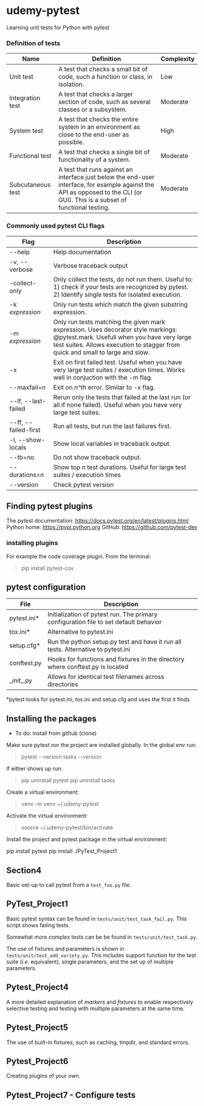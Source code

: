 # udemy-pytest
Learning unit tests for Python with pytest

### Definition of tests
| Name | Definition | Complexity |
| ---- | ---------- | ---------- |
| Unit test | A test that checks a small bit of code, such a function or class, in isolation. | Low |
| Integration test | A test that checks a larger section of code, such as several classes or a subsystem. | Moderate |
| System test | A test that checks the entire system in an environment as close to the end-user as possible. | High |
| Functional test | A test that checks a single bit of functionality of a system. | Moderate |
| Subcutaneous test | A test that runs against an interface just below the end-user interface, for example against the API as opposed to the CLI (or GUI). This is a subset of functional testing.  | Moderate |

### Commonly used pytest CLI flags
| Flag | Description |
| ---- | ----------- |
| --help | Help documentation |
| -v, --verbose | Verbose traceback output |
| -collect-only | Only collect the tests, do not run them. Useful to: 1) check if your tests are recognized by pytest. 2) Identify single tests for isolated execution. |
| -k *expression* | Only run tests which match the given substring expression. |
| -m *expression* | Only run tests matching the given mark expression. Uses decorator style markings: @pytest.mark.<tag> Usefull when you have very large test suites. Allows execution to stagger from quick and small to large and slow. |
| -x | Exit on first failed test. Useful when you have very large test suites / execution times. Works well in conjuction with the -m flag. |
| --maxfail=*n* | Exit on *n^th* error. SImilar to -x flag. |
| --lf, --last-failed | Rerun only the tests that failed at the last run (or all if none failed). Useful when you have very large test suites. |
| --ff, --failed-first | Run all tests, but run the last failures first. |
| -l, --show-locals | Show local variables in traceback output. |
| --tb=no | Do not show traceback output. |
| --durations=*n* | Show top *n* test durations. Useful for large test suites / execution times |
| --version | Check pytest version |

## Finding pytest plugins
The pytest documentation: https://docs.pytest.org/en/latest/plugins.html 
Python home: https://pypi.python.org
GitHub: https://github.com/pytest-dev

### installing plugins
For example the code coverage plugin. From the terminal:

> pip install pytest-cov

## pytest configuration
| File | Description |
| ---- | ----------- |
| pytest.ini* | Initialization of pytest run. The primary configuration file to set default behavior |
| tox.ini* | Alternative to pytest.ini |
| setup.cfg* | Run the python setup.py test and have it run all tests. Alternative to pytest.ini |
| conftest.py | Hooks for functions and fixtures in the directory where conftest.py is located |
| \__init__.py | Allows for identical test filenames across directories |

*pytest looks for pytest.ini, tox.ini and setup.cfg and uses the first it finds.

## Installing the packages
* To do: install from github (clone)

Make sure pytest nor the project are installed globally. In the global env run:

> pytest --version
> tasks --version

If either shows up run:

> pip uninstall pytest
> pip uninstall tasks

Create a virtual environment:

> venv -m venv ~/.udemy-pytest 

Activate the virtual environment:

> source ~/.udemy-pytest/bin/activate

Install the project and pytest package in the virtual environment:

pip install pytest
pip install ./PyTest_Project1


## Section4 
Basic set-up to call pytest from a `test_foo.py` file.

## PyTest_Project1
Basic pytest syntax can be found in `tests/unit/test_task_fail.py`. This script shows failing tests. 

Somewhat more complex tests can be be found in `tests/unit/test_task.py`.

The use of fixtures and parameters is shown in `tests/unit/test_add_variety.py`. This includes support function for the test suite (*i.e.* equivalent), single parameters, and the set up of multiple parameters. 

## Pytest_Project4
A more detailed explanation of *markers* and *fixtures* to enable respectively selective testing and testing with multiple parameters at the same time.

## Pytest_Project5
The use of built-in fixtures, such as caching, tmpdir, and standard errors.

## Pytest_Project6
Creating plugins of your own.

## Pytest_Project7 - Configure tests

